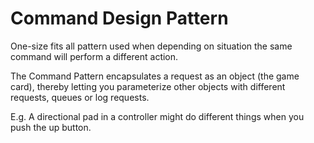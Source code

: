 # Command Design Pattern

One-size fits all pattern used when depending on situation the same command will perform a 
different action. 

The Command Pattern encapsulates a request as an object (the game card), thereby letting you
parameterize other objects with different requests, queues or log requests.

E.g. A directional pad in a controller might do different things when you push the up button.
